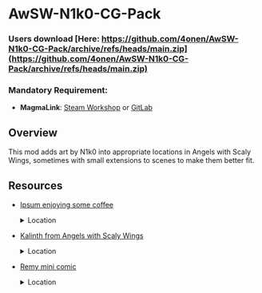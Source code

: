 # AwSW-N1k0-CG-Pack

### Users download [Here: https://github.com/4onen/AwSW-N1k0-CG-Pack/archive/refs/heads/main.zip](https://github.com/4onen/AwSW-N1k0-CG-Pack/archive/refs/heads/main.zip)

### Mandatory Requirement:

+ **MagmaLink**: [Steam Workshop](https://steamcommunity.com/sharedfiles/filedetails/?id=2594080243) or [GitLab](https://gitlab.com/jakzie2/awsw-magmalink)

## Overview

This mod adds art by N1k0 into appropriate locations in Angels with Scaly Wings, sometimes with small extensions to scenes to make them better fit.

## Resources

+ [Ipsum enjoying some coffee](https://www.furaffinity.net/view/47539761/)
    <details>
    <summary>Location</summary>

    Found when Lorem calls Ipsum charming, at the end of Lorem's second date.
    </details>

+ [Kalinth from Angels with Scaly Wings](https://www.furaffinity.net/view/47643442/)
    <details>
    <summary>Location</summary>

    Found when visiting the police archives, in Chapter 3.
    </details>


+ [Remy mini comic](https://www.furaffinity.net/view/45994537/)
    <details>
    <summary>Location</summary>

    This art can be found when delivering the eggs to the hatchery in Chapter 4, if not in bad standing with Adine, while on Remy's good ending path (or having Remy's good ending completed previously.)
    </details>
